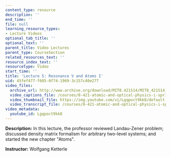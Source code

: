 ```yaml
---
content_type: resource
description: ''
end_time: ''
file: null
learning_resource_types:
- Lecture Videos
optional_tab_title: ''
optional_text: ''
parent_title: Video Lectures
parent_type: CourseSection
related_resources_text: ''
resource_index_text: ''
resourcetype: Video
start_time: ''
title: 'Lecture 5: Resonance V and Atoms I'
uid: 45fef477-f605-0f74-1969-3c157c40e277
video_files:
  archive_url: http://www.archive.org/download/MIT8.421S14/MIT8_421S14_lec05_300k.mp4
  video_captions_file: /courses/8-421-atomic-and-optical-physics-i-spring-2014/1ec919857ebc5afdbf8f60467a99bd49_Lgqpoct9kk8.vtt
  video_thumbnail_file: https://img.youtube.com/vi/Lgqpoct9kk8/default.jpg
  video_transcript_file: /courses/8-421-atomic-and-optical-physics-i-spring-2014/edafcc2334310bfe223429236d360676_Lgqpoct9kk8.pdf
video_metadata:
  youtube_id: Lgqpoct9kk8
---
```


**Description:** In this lecture, the professor reviewed Landau-Zener problem; discussed density matrix formalism for arbitrary two-level systems; and started the new chapter "Atoms".

**Instructor:** Wolfgang Ketterle